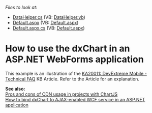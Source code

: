 <!-- default file list -->
*Files to look at*:

* [DataHelper.cs](./CS/WebSite/App_Code/DataHelper.cs) (VB: [DataHelper.vb](./VB/WebSite/App_Code/DataHelper.vb))
* [Default.aspx](./CS/WebSite/Default.aspx) (VB: [Default.aspx](./VB/WebSite/Default.aspx))
* [Default.aspx.cs](./CS/WebSite/Default.aspx.cs) (VB: [Default.aspx](./VB/WebSite/Default.aspx))
<!-- default file list end -->
# How to use the dxChart in an ASP.NET WebForms application


<p>This example is an illustration of the <a href="https://www.devexpress.com/Support/Center/p/KA20011">KA20011: DevExtreme Mobile - Technical FAQ</a> KB Article. Refer to the Article for an explanation.</p><p><strong>See also:</strong><br />
<a href="http://chartjs.devexpress.com/Blog/pros-and-cons-of-cdn-with-chartjs#.UiR7tz9q1GQ"><u>Pros and cons of CDN usage in projects with ChartJS</u></a><u><br />
</u><a href="https://www.devexpress.com/Support/Center/p/E5145">How to bind dxChart to AJAX-enabled WCF service in an ASP.NET application</a></p>

<br/>



